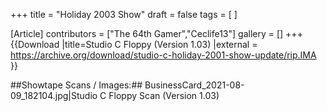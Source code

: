 +++
title = "Holiday 2003 Show"
draft = false
tags = [ ]

[Article]
contributors = ["The 64th Gamer","Ceclife13"]
gallery = []
+++
{{Download
|title=Studio C Floppy (Version 1.03)
|external = https://archive.org/download/studio-c-holiday-2001-show-update/rip.IMA
}}

##Showtape Scans / Images:##
<gallery>
BusinessCard_2021-08-09_182104.jpg|Studio C Floppy Scan (Version 1.03)
</gallery>